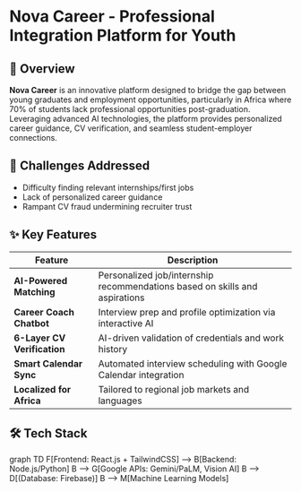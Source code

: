 # Nova Career - Professional Integration Platform for Youth

## 🌟 Overview
**Nova Career** is an innovative platform designed to bridge the gap between young graduates and employment opportunities, particularly in Africa where 70% of students lack professional opportunities post-graduation. Leveraging advanced AI technologies, the platform provides personalized career guidance, CV verification, and seamless student-employer connections.

## 🎯 Challenges Addressed
- Difficulty finding relevant internships/first jobs  
- Lack of personalized career guidance  
- Rampant CV fraud undermining recruiter trust  

## ✨ Key Features
| Feature                | Description                                                                 |
|------------------------|-----------------------------------------------------------------------------|
| **AI-Powered Matching** | Personalized job/internship recommendations based on skills and aspirations |
| **Career Coach Chatbot** | Interview prep and profile optimization via interactive AI                 |
| **6-Layer CV Verification** | AI-driven validation of credentials and work history                      |
| **Smart Calendar Sync** | Automated interview scheduling with Google Calendar integration            |
| **Localized for Africa** | Tailored to regional job markets and languages                            |

## 🛠️ Tech Stack

graph TD
    F[Frontend: React.js + TailwindCSS] --> B[Backend: Node.js/Python]
    B --> G[Google APIs: Gemini/PaLM, Vision AI]
    B --> D[(Database: Firebase)]
    B --> M[Machine Learning Models]
